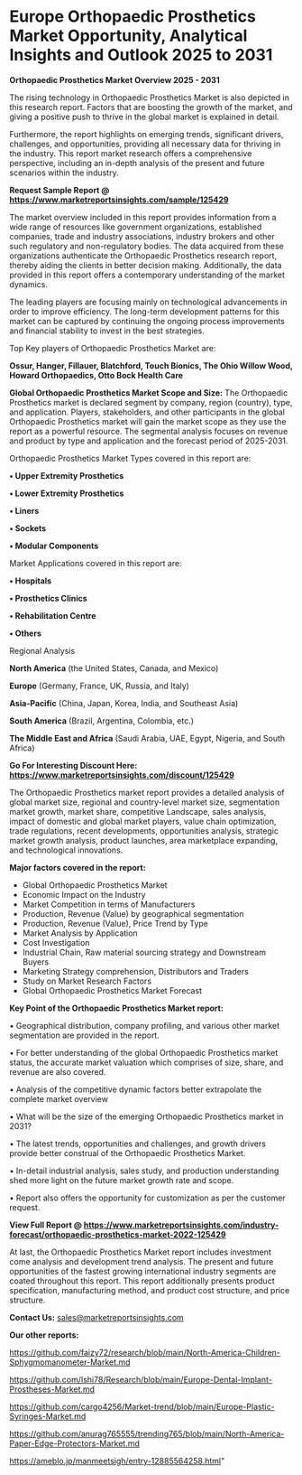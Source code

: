 # Europe Orthopaedic Prosthetics Market Opportunity, Analytical Insights and Outlook 2025 to 2031

<Strong> Orthopaedic Prosthetics Market Overview 2025 - 2031</strong>

The rising technology in Orthopaedic Prosthetics Market is also depicted in this research report. Factors that are boosting the growth of the market, and giving a positive push to thrive in the global market is explained in detail.

Furthermore, the report highlights on emerging trends, significant drivers, challenges, and opportunities, providing all necessary data for thriving in the industry. This report market research offers a comprehensive perspective, including an in-depth analysis of the present and future scenarios within the industry.

<strong>Request Sample Report @ <a href=https://www.marketreportsinsights.com/sample/125429>https://www.marketreportsinsights.com/sample/125429</a></strong>

The market overview included in this report provides information from a wide range of resources like government organizations, established companies, trade and industry associations, industry brokers and other such regulatory and non-regulatory bodies. The data acquired from these organizations authenticate the Orthopaedic Prosthetics research report, thereby aiding the clients in better decision making. Additionally, the data provided in this report offers a contemporary understanding of the market dynamics.

The leading players are focusing mainly on technological advancements in order to improve efficiency. The long-term development patterns for this market can be captured by continuing the ongoing process improvements and financial stability to invest in the best strategies.

Top Key players of Orthopaedic Prosthetics Market are:

<strong>Ossur, Hanger, Fillauer, Blatchford, Touch Bionics, The Ohio Willow Wood, Howard Orthopaedics, Otto Bock Health Care</strong>

<strong><b>Global Orthopaedic Prosthetics Market Scope and Size:</b></strong>
The Orthopaedic Prosthetics market is declared segment by company, region (country), type, and application. Players, stakeholders, and other participants in the global Orthopaedic Prosthetics market will gain the market scope as they use the report as a powerful resource. The segmental analysis focuses on revenue and product by type and application and the forecast period of 2025-2031.

Orthopaedic Prosthetics Market Types covered in this report are:

<strong>• Upper Extremity Prosthetics

• Lower Extremity Prosthetics

• Liners

• Sockets

• Modular Components</strong>

Market Applications covered in this report are:

<strong>• Hospitals

• Prosthetics Clinics

• Rehabilitation Centre

• Others</strong> 

Regional Analysis

<strong>North America</strong> (the United States, Canada, and Mexico)

<strong>Europe</strong> (Germany, France, UK, Russia, and Italy)

<strong>Asia-Pacific</strong> (China, Japan, Korea, India, and Southeast Asia)

<strong>South America</strong> (Brazil, Argentina, Colombia, etc.)

<strong>The Middle East and Africa</strong> (Saudi Arabia, UAE, Egypt, Nigeria, and South Africa)

<strong>Go For Interesting Discount Here: <a href=https://www.marketreportsinsights.com/discount/125429>https://www.marketreportsinsights.com/discount/125429</a></strong>

The Orthopaedic Prosthetics market report provides a detailed analysis of global market size, regional and country-level market size, segmentation market growth, market share, competitive Landscape, sales analysis, impact of domestic and global market players, value chain optimization, trade regulations, recent developments, opportunities analysis, strategic market growth analysis, product launches, area marketplace expanding, and technological innovations.

<strong><b>Major factors covered in the report:</b></strong>
<ul>
  <li>Global Orthopaedic Prosthetics Market </li>
  <li>Economic Impact on the Industry</li>
  <li>Market Competition in terms of Manufacturers</li>
  <li>Production, Revenue (Value) by geographical segmentation</li>
  <li>Production, Revenue (Value), Price Trend by Type</li>
  <li>Market Analysis by Application</li>
  <li>Cost Investigation</li>
  <li>Industrial Chain, Raw material sourcing strategy and Downstream Buyers</li>
  <li>Marketing Strategy comprehension, Distributors and Traders</li>
  <li>Study on Market Research Factors</li>
  <li>Global Orthopaedic Prosthetics Market Forecast</li>
</ul>

<strong><b>Key Point of the Orthopaedic Prosthetics Market report:</b></strong>

• Geographical distribution, company profiling, and various other market segmentation are provided in the report.

• For better understanding of the global Orthopaedic Prosthetics market status, the accurate market valuation which comprises of size, share, and revenue are also covered.

• Analysis of the competitive dynamic factors better extrapolate the complete market overview

• What will be the size of the emerging Orthopaedic Prosthetics market in 2031?

• The latest trends, opportunities and challenges, and growth drivers provide better construal of the Orthopaedic Prosthetics Market.

• In-detail industrial analysis, sales study, and production understanding shed more light on the future market growth rate and scope.

• Report also offers the opportunity for customization as per the customer request.

<strong><b>View Full Report @ <a href=https://www.marketreportsinsights.com/industry-forecast/orthopaedic-prosthetics-market-2022-125429>https://www.marketreportsinsights.com/industry-forecast/orthopaedic-prosthetics-market-2022-125429</a></b></strong>


At last, the Orthopaedic Prosthetics Market report includes investment come analysis and development trend analysis. The present and future opportunities of the fastest growing international industry segments are coated throughout this report. This report additionally presents product specification, manufacturing method, and product cost structure, and price structure.

<strong>Contact Us:</strong>
sales@marketreportsinsights.com

<strong>Our other reports:</strong>

<a href=https://github.com/faizy72/research/blob/main/North-America-Children-Sphygmomanometer-Market.md>https://github.com/faizy72/research/blob/main/North-America-Children-Sphygmomanometer-Market.md</a>

<a href=https://github.com/Ishi78/Research/blob/main/Europe-Dental-Implant-Prostheses-Market.md>https://github.com/Ishi78/Research/blob/main/Europe-Dental-Implant-Prostheses-Market.md</a>

<a href=https://github.com/cargo4256/Market-trend/blob/main/Europe-Plastic-Syringes-Market.md>https://github.com/cargo4256/Market-trend/blob/main/Europe-Plastic-Syringes-Market.md</a>

<a href=https://github.com/anurag765555/trending765/blob/main/North-America-Paper-Edge-Protectors-Market.md>https://github.com/anurag765555/trending765/blob/main/North-America-Paper-Edge-Protectors-Market.md</a>

<a href=https://ameblo.jp/manmeetsigh/entry-12885564258.html>https://ameblo.jp/manmeetsigh/entry-12885564258.html</a>"
